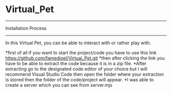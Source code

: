 # Virtual_Pet
---

Installation Process

---
In this Virtual Pet, you can be able to interact with or rather play with.


*first of all if you want to start the project/code you have to use this link 
https://github.com/famedjoel/Virtual_Pet.git
*then after clicking the link you have to be able to extract the code because it is in a zip file.
*After extracting go to the designated code editor of your choice but I will recommend Visual Studio Code then open the folder where your extraction is stored then the folder of the code/project will appear.
*I was able to create a server which you can see from server.mjs
